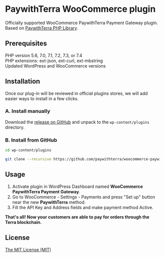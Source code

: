 # PaywithTerra WooCommerce plugin
Officially supported WooCommerce PaywithTerra Payment Gateway plugin.  
Based on [PaywithTerra PHP Library](https://github.com/paywithterra/php-api-library).

## Prerequisites
PHP version 5.6, 7.0, 7.1, 7.2, 7.3, or 7.4  
PHP extensions: ext-json, ext-curl, ext-mbstring  
Updated WordPress and WooCommerce versions


## Installation

Once our plug-in will be reviewed in official plugins stores, we will add easier ways to install in a few clicks.

### A. Install manually

Download the [release on GitHub](https://github.com/paywithterra/woocommerce-paywithterra/releases)
and unpack to the `wp-content/plugins` directory.

### B. Install from GitHub

~~~~ bash
cd wp-content/plugins

git clone --recursive https://github.com/paywithterra/woocommerce-paywithterra.git
~~~~

## Usage

1. Activate plugin in WordPress Dashboard named  **WooCommerce PaywithTerra Payment Gateway**.
2. Go to WooCommerce - Settings - Payments and press "Set up" button near the new **PaywithTerra** method.
3. Fill the API Key and Address fields and make payment method Active.

**That's all! Now your customers are able to pay for orders through the Terra blockchain.**


## License
[The MIT License (MIT)](LICENSE)